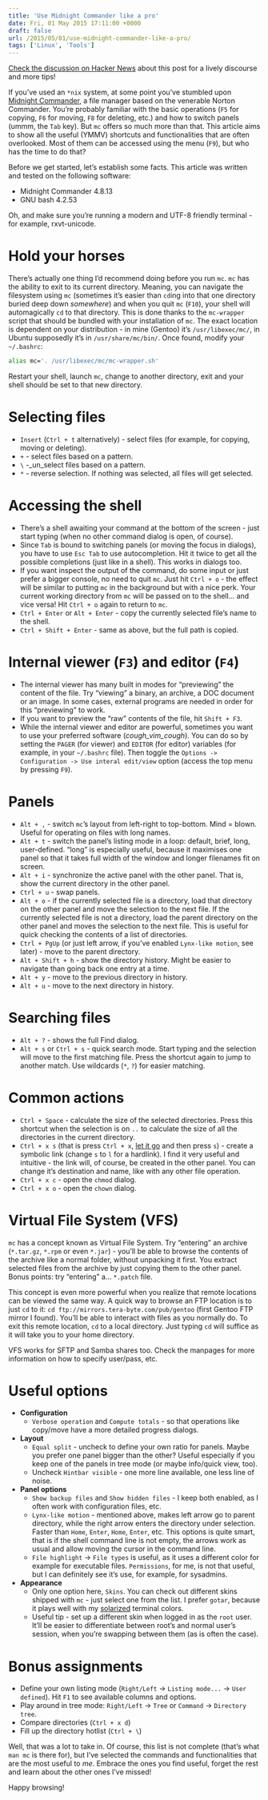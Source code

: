 ```yaml
---
title: 'Use Midnight Commander like a pro'
date: Fri, 01 May 2015 17:11:00 +0000
draft: false
url: /2015/05/01/use-midnight-commander-like-a-pro/
tags: ['Linux', 'Tools']
---
```


[Check the discussion on Hacker News](https://news.ycombinator.com/item?id=39075316) about this post for a lively discourse and more tips!

If you’ve used an `*nix` system, at some point you’ve stumbled upon [Midnight Commander](http://www.midnight-commander.org/), a file manager based on the venerable Norton Commander. You’re probably familiar with the basic operations (`F5` for copying, `F6` for moving, `F8` for deleting, etc.) and how to switch panels (ummm, the `Tab` key). But `mc` offers so much more than that. This article aims to show all the useful (YMMV) shortcuts and functionalities that are often overlooked. Most of them can be accessed using the menu (`F9`), but who has the time to do that?

Before we get started, let’s establish some facts. This article was written and tested on the following software:

*   Midnight Commander 4.8.13
*   GNU bash 4.2.53

Oh, and make sure you’re running a modern and UTF-8 friendly terminal - for example, rxvt-unicode.

Hold your horses
================

There’s actually one thing I’d recommend doing before you run `mc`. `mc` has the ability to exit to its current directory. Meaning, you can navigate the filesystem using `mc` (sometimes it’s easier than `cd`ing into that one directory buried deep down _somewhere_) and when you quit `mc` (`F10`), your shell will automagically `cd` to that directory. This is done thanks to the `mc-wrapper` script that should be bundled with your installation of `mc`. The exact location is dependent on your distribution - in mine (Gentoo) it’s `/usr/libexec/mc/`, in Ubuntu supposedly it’s in `/usr/share/mc/bin/`. Once found, modify your `~/.bashrc`:

```bash
alias mc='. /usr/libexec/mc/mc-wrapper.sh'

```

Restart your shell, launch `mc`, change to another directory, exit and your shell should be set to that new directory.

Selecting files
===============

*   `Insert` (`Ctrl + t` alternatively) - select files (for example, for copying, moving or deleting).
*   `+` - select files based on a pattern.
*   `\` -_un_select files based on a pattern.
*   `*` - reverse selection. If nothing was selected, all files will get selected.

Accessing the shell
===================

*   There’s a shell awaiting your command at the bottom of the screen - just start typing (when no other command dialog is open, of course).
*   Since `Tab` is bound to switching panels (or moving the focus in dialogs), you have to use `Esc Tab` to use autocompletion. Hit it twice to get all the possible completions (just like in a shell). This works in dialogs too.
*   If you want inspect the output of the command, do some input or just prefer a bigger console, no need to quit `mc`. Just hit `Ctrl + o` - the effect will be similar to putting `mc` in the background but with a nice perk. Your current working directory from `mc` will be passed on to the shell… and vice versa! Hit `Ctrl + o` again to return to `mc`.
*   `Ctrl + Enter` or `Alt + Enter` - copy the currently selected file’s name to the shell.
*   `Ctrl + Shift + Enter` - same as above, but the full path is copied.

Internal viewer (`F3`) and editor (`F4`)
========================================

*   The internal viewer has many built in modes for “previewing” the content of the file. Try “viewing” a binary, an archive, a DOC document or an image. In some cases, external programs are needed in order for this “previewing” to work.
*   If you want to preview the “raw” contents of the file, hit `Shift + F3`.
*   While the internal viewer and editor are powerful, sometimes you want to use your preferred software (_cough_vim_cough_). You can do so by setting the `PAGER` (for viewer) and `EDITOR` (for editor) variables (for example, in your `~/.bashrc` file). Then toggle the `Options -> Configuration -> Use interal edit/view` option (access the top menu by pressing `F9`).

Panels
======

*   `Alt + ,` - switch `mc`’s layout from left-right to top-bottom. Mind = blown. Useful for operating on files with long names.
*   `Alt + t` - switch the panel’s listing mode in a loop: default, brief, long, user-defined. “long” is especially useful, because it maximises one panel so that it takes full width of the window and longer filenames fit on screen.
*   `Alt + i` - synchronize the active panel with the other panel. That is, show the current directory in the other panel.
*   `Ctrl + u` - swap panels.
*   `Alt + o` - if the currently selected file is a directory, load that directory on the other panel and move the selection to the next file. If the currently selected file is not a directory, load the parent directory on the other panel and moves the selection to the next file. This is useful for quick checking the contents of a list of directories.
*   `Ctrl + PgUp` (or just left arrow, if you’ve enabled `Lynx-like motion`, see later) - move to the parent directory.
*   `Alt + Shift + h` - show the directory history. Might be easier to navigate than going back one entry at a time.
*   `Alt + y` - move to the previous directory in history.
*   `Alt + u` - move to the next directory in history.

Searching files
===============

*   `Alt + ?` - shows the full Find dialog.
*   `Alt + s` or `Ctrl + s` - quick search mode. Start typing and the selection will move to the first matching file. Press the shortcut again to jump to another match. Use wildcards (`*`, `?`) for easier matching.

Common actions
==============

*   `Ctrl + Space` - calculate the size of the selected directories. Press this shortcut when the selection is on `..` to calculate the size of all the directories in the current directory.
*   `Ctrl + x s` (that is press `Ctrl + x`, [let it go](https://www.youtube.com/watch?v=L0MK7qz13bU) and then press `s`) - create a symbolic link (change `s` to `l` for a hardlink). I find it very useful and intuitive - the link will, of course, be created in the other panel. You can change it’s destination and name, like with any other file operation.
*   `Ctrl + x c` - open the `chmod` dialog.
*   `Ctrl + x o` - open the `chown` dialog.

Virtual File System (VFS)
=========================

`mc` has a concept known as Virtual File System. Try “entering” an archive (`*.tar.gz`, `*.rpm` or even `*.jar`) - you’ll be able to browse the contents of the archive like a normal folder, without unpacking it first. You extract selected files from the archive by just copying them to the other panel. Bonus points: try “entering” a… `*.patch` file.

This concept is even more powerful when you realize that remote locations can be viewed the same way. A quick way to browse an FTP location is to just `cd` to it: `cd ftp://mirrors.tera-byte.com/pub/gentoo` (first Gentoo FTP mirror I found). You’ll be able to interact with files as you normally do. To exit this remote location, `cd` to a local directory. Just typing `cd` will suffice as it will take you to your home directory.

VFS works for SFTP and Samba shares too. Check the manpages for more information on how to specify user/pass, etc.

Useful options
==============

*   **Configuration**
    *   `Verbose operation` and `Compute totals` - so that operations like copy/move have a more detailed progress dialogs.
*   **Layout**
    *   `Equal split` - uncheck to define your own ratio for panels. Maybe you prefer one panel bigger than the other? Useful especially if you keep one of the panels in tree mode (or maybe info/quick view, too).
    *   Uncheck `Hintbar visible` - one more line available, one less line of noise.
*   **Panel options**
    *   `Show backup files` and `Show hidden files` - I keep both enabled, as I often work with configuration files, etc.
    *   `Lynx-like motion` - mentioned above, makes left arrow go to parent directory, while the right arrow enters the directory under selection. Faster than `Home`, `Enter`, `Home`, `Enter`, etc. This options is quite smart, that is if the shell command line is not empty, the arrows work as usual and allow moving the cursor in the command line.
    *   `File highlight` -> `File types` is useful, as it uses a different color for example for executable files. `Permissions`, for me, is not that useful, but I can definitely see it’s use, for example, for sysadmins.
*   **Appearance**
    *   Only one option here, `Skins`. You can check out different skins shipped with `mc` - just select one from the list. I prefer `gotar`, because it plays well with my [solarized](http://ethanschoonover.com/solarized) terminal colors.
    *   Useful tip - set up a different skin when logged in as the `root` user. It’ll be easier to differentiate between root’s and normal user’s session, when you’re swapping between them (as is often the case).

Bonus assignments
=================

*   Define your own listing mode (`Right/Left` -> `Listing mode...` -> `User defined`). Hit `F1` to see available columns and options.
*   Play around in tree mode: `Right/Left` -> `Tree` or `Command` -> `Directory tree`.
*   Compare directories (`Ctrl + x d`)
*   Fill up the directory hotlist (`Ctrl + \`)

Well, that was a lot to take in. Of course, this list is not complete (that’s what `man mc` is there for), but I’ve selected the commands and functionalities that are the most useful to _me_. Embrace the ones you find useful, forget the rest and learn about the other ones I’ve missed!

Happy browsing!

